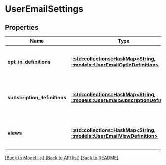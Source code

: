 # UserEmailSettings

## Properties
Name | Type | Description | Notes
------------ | ------------- | ------------- | -------------
**opt_in_definitions** | [**::std::collections::HashMap<String, ::models::UserEmailOptInDefinition>**](User.EmailOptInDefinition.md) | Keyed by the name identifier of the opt-in definition. | [optional] [default to null]
**subscription_definitions** | [**::std::collections::HashMap<String, ::models::UserEmailSubscriptionDefinition>**](User.EmailSubscriptionDefinition.md) | Keyed by the name identifier of the Subscription definition. | [optional] [default to null]
**views** | [**::std::collections::HashMap<String, ::models::UserEmailViewDefinition>**](User.EmailViewDefinition.md) | Keyed by the name identifier of the View definition. | [optional] [default to null]

[[Back to Model list]](../README.md#documentation-for-models) [[Back to API list]](../README.md#documentation-for-api-endpoints) [[Back to README]](../README.md)


